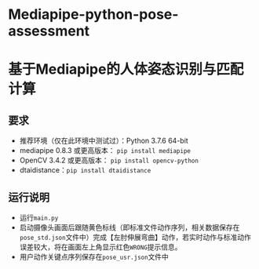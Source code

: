 # Mediapipe-python-pose-assessment
# 基于Mediapipe的人体姿态识别与匹配计算

## 要求

- 推荐环境（仅在此环境中测试过）：Python 3.7.6 64-bit
- mediapipe 0.8.3 或更高版本： `pip install mediapipe`
- OpenCV 3.4.2 或更高版本： `pip install opencv-python`
- dtaidistance：`pip install dtaidistance`

## 运行说明

- 运行`main.py`
- 启动摄像头画面后跟随黄色标线（即标准文件动作序列，相关数据保存在`pose_std.json`文件中）完成【左肘伸展弯曲】动作，若实时动作与标准动作误差较大，将在画面左上角显示红色`WRONG`提示信息。
- 用户动作关键点序列保存在`pose_usr.json`文件中

